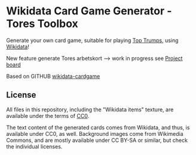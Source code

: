 # Wikidata Card Game Generator - Tores Toolbox

Generate your own card game, suitable for playing [Top Trumps](https://en.wikipedia.org/wiki/Top_Trumps), using [Wikidata](https://www.wikidata.org)!

New feature generate Tores arbetskort --> work in progress see [Project board](https://github.com/salgo60/wikidata-arbetsliv/projects/1)

Based on GITHUB [wikidata-cardgame](https://github.com/blinry/wikidata-cardgame)

## License

All files in this repository, including the "Wikidata items" texture, are available under the terms of [CC0](https://creativecommons.org/publicdomain/zero/1.0/).

The text content of the generated cards comes from Wikidata, and thus, is available under CC0, as well. Background images come from Wikimedia Commons, and are mostly available under CC BY-SA or similar, but check the individual licenses.
